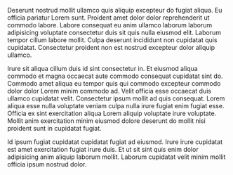 Deserunt nostrud mollit ullamco quis aliquip excepteur do fugiat aliqua. Eu officia pariatur Lorem sunt. Proident amet dolor dolor reprehenderit ut commodo labore. Labore consequat eu anim ullamco laborum laborum adipisicing voluptate consectetur duis sit quis nulla eiusmod elit. Laborum tempor cillum labore mollit. Culpa deserunt incididunt non cupidatat quis cupidatat. Consectetur proident non est nostrud excepteur dolor aliquip ullamco.

Irure sit aliqua cillum duis id sint consectetur in. Et eiusmod aliqua commodo et magna occaecat aute commodo consequat cupidatat sint do. Commodo amet aliqua eu tempor quis qui commodo excepteur commodo dolor dolor Lorem minim commodo ad. Velit officia esse occaecat duis ullamco cupidatat velit. Consectetur ipsum mollit ad quis consequat. Lorem aliqua esse nulla voluptate veniam culpa nulla irure fugiat enim fugiat esse. Officia ex sint exercitation aliqua Lorem aliquip voluptate irure voluptate. Mollit anim exercitation minim eiusmod dolore deserunt do mollit nisi proident sunt in cupidatat fugiat.

Id ipsum fugiat cupidatat cupidatat fugiat ad eiusmod. Irure irure cupidatat est amet exercitation fugiat irure duis. Et ut sit sint quis enim dolor adipisicing anim aliquip laborum mollit. Laborum cupidatat velit minim mollit officia ipsum nostrud dolor.